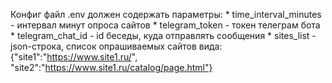 Конфиг файл .env должен содержать параметры:
    * time_interval_minutes - интервал минут опроса сайтов
    * telegram_token - токен телеграм бота
    * telegram_chat_id - id беседы, куда отправлять сообщения
    * sites_list - json-строка, список опрашиваемых сайтов вида: {"site1":"https://www.site1.ru/", "site2":"https://www.site1.ru/catalog/page.html"}